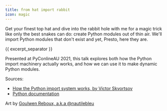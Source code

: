 ```yaml
---
title: from hat import rabbit
icon: magic
---
```


Get your finest top hat and dive into the rabbit hole with me for a magic trick like only the best snakes can do: create Python modules out of thin air. We'll import Python modules that don't exist and yet, Presto, here they are.

{{ excerpt_separator }}

Presented at PyConlineAU 2021, this talk explores both how the Python import machinery actually works, and how we can use it to make dynamic Python modules.

Sources:
- [How the Python import system works, by Victor Skvortsov](https://tenthousandmeters.com/blog/python-behind-the-scenes-11-how-the-python-import-system-works/)
- [Python documentation](https://docs.python.org/3/reference/import.html#importsystem)

Art by [Goulwen Reboux, a.k.a @nautilebleu](https://twitter.com/nautilebleu)
